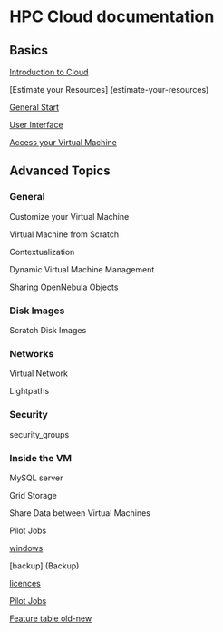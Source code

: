 # HPC Cloud documentation

## Basics
[Introduction to Cloud](introduction-to-cloud)

[Estimate your Resources] (estimate-your-resources)

[General Start](general-start)

[User Interface](user-interface)

[Access your Virtual Machine](access-your-VM)


## Advanced Topics


### General
Customize your Virtual Machine

Virtual Machine from Scratch

Contextualization

Dynamic Virtual Machine Management

Sharing OpenNebula Objects

### Disk Images
Scratch Disk Images


### Networks
Virtual Network

Lightpaths 

### Security
security_groups


### Inside the VM
MySQL server

Grid Storage

Share Data between Virtual Machines

Pilot Jobs



[windows](Windows)

[backup] (Backup)

[licences](Licences)

[Pilot Jobs](pilot)


[Feature table old-new](Features-old-new)